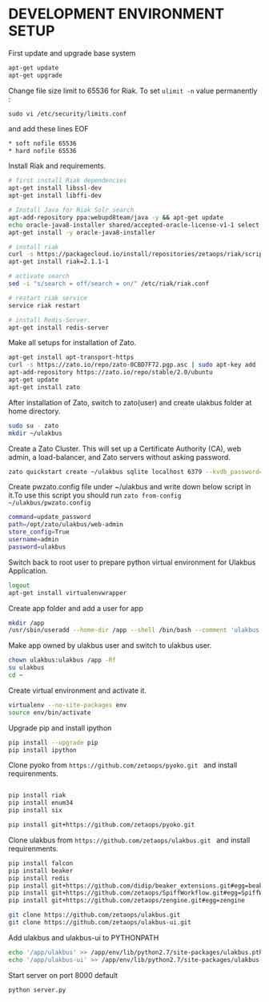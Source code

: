 **DEVELOPMENT ENVIRONMENT SETUP**
=============================

First update and upgrade base system

``` bash
apt-get update
apt-get upgrade
```

Change file size limit to 65536 for Riak.
To set `ulimit -n` value permanently :

```sudo vi /etc/security/limits.conf```

and add these lines EOF
```bash
* soft nofile 65536
* hard nofile 65536
```

Install Riak and requirements.
```bash
# first install Riak dependencies
apt-get install libssl-dev
apt-get install libffi-dev

# Install Java for Riak Solr search
apt-add-repository ppa:webupd8team/java -y && apt-get update
echo oracle-java8-installer shared/accepted-oracle-license-v1-1 select true | /usr/bin/debconf-set-selections
apt-get install -y oracle-java8-installer
```

```bash
# install riak
curl -s https://packagecloud.io/install/repositories/zetaops/riak/script.deb.sh |sudo bash
apt-get install riak=2.1.1-1
```

```bash
# activate search
sed -i "s/search = off/search = on/" /etc/riak/riak.conf

# restart riak service
service riak restart

# install Redis-Server.
apt-get install redis-server
```

Make all setups for installation of Zato.
```bash
apt-get install apt-transport-https
curl -s https://zato.io/repo/zato-0CBD7F72.pgp.asc | sudo apt-key add -
apt-add-repository https://zato.io/repo/stable/2.0/ubuntu
apt-get update
apt-get install zato
```

After installation of Zato, switch to zato(user) and create ulakbus folder at home directory.
```bash
sudo su - zato
mkdir ~/ulakbus
```


Create a Zato Cluster. This will set up a Certificate Authority (CA), web admin, a load-balancer, and Zato servers without asking password.

```bash
zato quickstart create ~/ulakbus sqlite localhost 6379 --kvdb_password='' --verbose
```

Create pwzato.config file under ~/ulakbus and write down below script in it.To use this script you should run ```zato from-config ~/ulakbus/pwzato.config```

```bash
command=update_password
path=/opt/zato/ulakbus/web-admin
store_config=True
username=admin
password=ulakbus
```

Switch back to root user to prepare python virtual environment for Ulakbus Application.

```bash
logout
apt-get install virtualenvwrapper
```

Create app folder and add a user for app
```bash
mkdir /app
/usr/sbin/useradd --home-dir /app --shell /bin/bash --comment 'ulakbus operations' ulakbus
```

Make app owned by ulakbus user and switch to ulakbus user.
```bash
chown ulakbus:ulakbus /app -Rf
su ulakbus
cd ~
```
Create virtual environment and activate it.
```bash
virtualenv --no-site-packages env
source env/bin/activate
```
Upgrade pip and install ipython
```bash
pip install --upgrade pip
pip install ipython

```

Clone pyoko from ``` https://github.com/zetaops/pyoko.git  ``` and install requirenments.

```bash

pip install riak
pip install enum34
pip install six

pip install git+https://github.com/zetaops/pyoko.git
```
Clone ulakbus from ``` https://github.com/zetaops/ulakbus.git  ``` and install requirenments.

```bash
pip install falcon
pip install beaker
pip install redis
pip install git+https://github.com/didip/beaker_extensions.git#egg=beaker_extensions
pip install git+https://github.com/zetaops/SpiffWorkflow.git#egg=SpiffWorkflow
pip install git+https://github.com/zetaops/zengine.git#egg=zengine

git clone https://github.com/zetaops/ulakbus.git
git clone https://github.com/zetaops/ulakbus-ui.git
```
Add ulakbus and ulakbus-ui to PYTHONPATH

```bash
echo '/app/ulakbus' >> /app/env/lib/python2.7/site-packages/ulakbus.pth
echo '/app/ulakbus-ui' >> /app/env/lib/python2.7/site-packages/ulakbus-ui.pth
```

Start server on port 8000 default
```bash
python server.py
```
